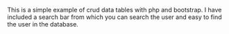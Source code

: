 This is a simple example of crud data tables with php and bootstrap.
I have included a search bar from which you can search the user and easy to find the user in the database.
